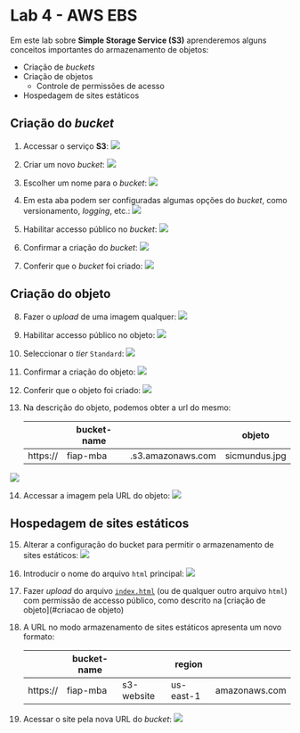 # Lab 4 - AWS EBS

Em este lab sobre **Simple Storage Service (S3)** aprenderemos alguns conceitos importantes do armazenamento de objetos:
 - Criação de *buckets*
 - Criação de objetos
   * Controle de permissões de acesso
 - Hospedagem de sites estáticos

## Criação do *bucket*
 
1. Accessar o serviço **S3**:
   ![](img/s3-02.png)

2. Criar um novo *bucket*:
   ![](/mob/cloud/img/s3-03.png)

3. Escolher um nome para o *bucket*:
   ![](/mob/cloud/img/s3-04.png)
   
4. Em esta aba podem ser configuradas algumas opções do *bucket*, como versionamento, *logging*, etc.:
   ![](/mob/cloud/img/s3-05.png)

5. Habilitar accesso público no *bucket*:
   ![](/mob/cloud/img/s3-06.png)

6. Confirmar a criação do *bucket*:
   ![](/mob/cloud/img/s3-08.png)

7. Conferir que o *bucket* foi criado:
   ![](/mob/cloud/img/s3-09.png)

## Criação do objeto

8. Fazer o *upload* de uma imagem qualquer:
   ![](/mob/cloud/img/s3-10.png)

9. Habilitar accesso público no objeto:
   ![](/mob/cloud/img/s3-11.png)

10. Seleccionar o *tier* `Standard`:
   ![](/mob/cloud/img/s3-12.png)

11. Confirmar a criação do objeto:
   ![](/mob/cloud/img/s3-13.png)

12. Conferir que o objeto foi criado:
   ![](/mob/cloud/img/s3-14.png)

13. Na descrição do objeto, podemos obter a url do mesmo:

    |          | bucket-name |                   | objeto        |
    |----------|-------------|-------------------|-------------- |
    | https:// | fiap-mba    | .s3.amazonaws.com | sicmundus.jpg |

   ![](/mob/cloud/img/s3-15.png)    

14. Accessar a imagem pela URL do objeto:
   ![](/mob/cloud/img/s3-16.png)    


## Hospedagem de sites estáticos
    
15. Alterar a configuração do bucket para permitir o armazenamento de sites estáticos:
   ![](/mob/cloud/img/s3-17.png)    

16. Introducir o nome do arquivo `html` principal:
   ![](/mob/cloud/img/s3-18.png)    

17. Fazer *upload* do arquivo [`index.html`](/mob/cloud/files/index.html) (ou de qualquer outro arquivo `html`) com permissão de accesso público, como descrito na [criação de objeto](#criacao de objeto)

17. A URL no modo armazenamento de sites estáticos apresenta um novo formato:

    |          | bucket-name |            | region    |               |
    |----------|-------------|------------|---------- | --------------|
    | https:// | fiap-mba    | s3-website | us-east-1 | amazonaws.com |

18. Acessar o site pela nova URL do *bucket*:
   ![](/mob/cloud/img/s3-19.png)    
